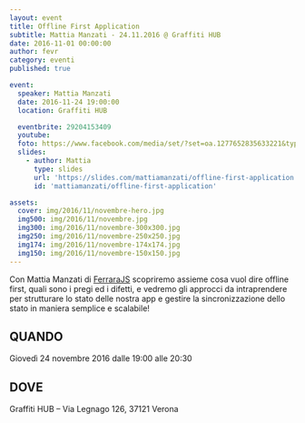 ```yaml
---
layout: event
title: Offline First Application
subtitle: Mattia Manzati - 24.11.2016 @ Graffiti HUB
date: 2016-11-01 00:00:00
author: fevr
category: eventi
published: true

event:
  speaker: Mattia Manzati
  date: 2016-11-24 19:00:00
  location: Graffiti HUB

  eventbrite: 29204153409
  youtube: 
  foto: https://www.facebook.com/media/set/?set=oa.1277652835633221&type=1
  slides:
    - author: Mattia
      type: slides
      url: 'https://slides.com/mattiamanzati/offline-first-application'
      id: 'mattiamanzati/offline-first-application'

assets:
  cover: img/2016/11/novembre-hero.jpg
  img500: img/2016/11/novembre.jpg
  img300: img/2016/11/novembre-300x300.jpg
  img250: img/2016/11/novembre-250x250.jpg
  img174: img/2016/11/novembre-174x174.jpg
  img150: img/2016/11/novembre-150x150.jpg
---
```


Con Mattia Manzati di [FerraraJS](http://ferrarajs.com) scopriremo assieme cosa vuol dire offline first, quali sono i pregi ed i difetti, e vedremo gli approcci da intraprendere per strutturare lo stato delle nostra app e gestire la sincronizzazione dello stato in maniera semplice e scalabile!

## QUANDO
Giovedì 24 novembre 2016 dalle 19:00 alle 20:30

## DOVE
Graffiti HUB – Via Legnago 126, 37121 Verona